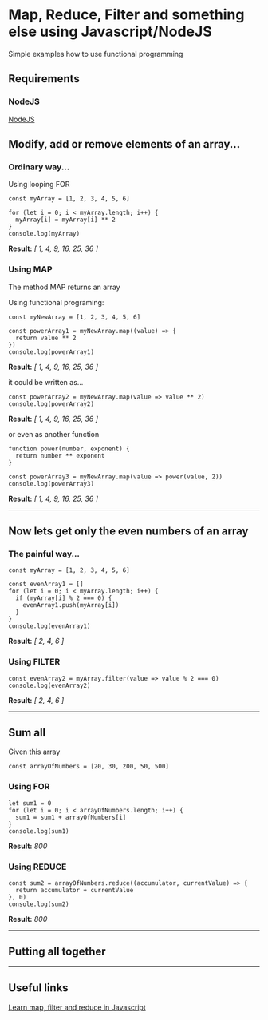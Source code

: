# Map, Reduce, Filter and something else using Javascript/NodeJS

Simple examples how to use functional programming

## Requirements

### NodeJS

[NodeJS](https://nodejs.org)

## Modify, add or remove elements of an array...

### Ordinary way...

Using looping FOR

```
const myArray = [1, 2, 3, 4, 5, 6]

for (let i = 0; i < myArray.length; i++) {
  myArray[i] = myArray[i] ** 2
}
console.log(myArray)
```
**Result:** *[ 1, 4, 9, 16, 25, 36 ]*


### Using MAP

The method MAP returns an array

Using functional programing:
```
const myNewArray = [1, 2, 3, 4, 5, 6]

const powerArray1 = myNewArray.map((value) => {
  return value ** 2
})
console.log(powerArray1)
```
**Result:** *[ 1, 4, 9, 16, 25, 36 ]*


it could be written as...
```
const powerArray2 = myNewArray.map(value => value ** 2)
console.log(powerArray2)
```
**Result:** *[ 1, 4, 9, 16, 25, 36 ]*


or even as another function
```
function power(number, exponent) {
  return number ** exponent
}

const powerArray3 = myNewArray.map(value => power(value, 2))
console.log(powerArray3)
```
**Result:** *[ 1, 4, 9, 16, 25, 36 ]*

___

## Now lets get only the even numbers of an array

### The painful way...

```
const myArray = [1, 2, 3, 4, 5, 6]

const evenArray1 = []
for (let i = 0; i < myArray.length; i++) {
  if (myArray[i] % 2 === 0) {
    evenArray1.push(myArray[i])
  }
}
console.log(evenArray1)
```
**Result:** *[ 2, 4, 6 ]*

### Using FILTER

```
const evenArray2 = myArray.filter(value => value % 2 === 0)
console.log(evenArray2)
```
**Result:** *[ 2, 4, 6 ]*

___

## Sum all 


Given this array

```
const arrayOfNumbers = [20, 30, 200, 50, 500]
```

### Using FOR

```
let sum1 = 0
for (let i = 0; i < arrayOfNumbers.length; i++) {
  sum1 = sum1 + arrayOfNumbers[i]
}
console.log(sum1)
```
**Result:** *800*


### Using REDUCE 

```
const sum2 = arrayOfNumbers.reduce((accumulator, currentValue) => {
  return accumulator + currentValue
}, 0)
console.log(sum2)
```
**Result:** *800*

___

## Putting all together

___


## Useful links

[Learn map, filter and reduce in Javascript](https://medium.com/@joomiguelcunha/learn-map-filter-and-reduce-in-javascript-ea59009593c4)

